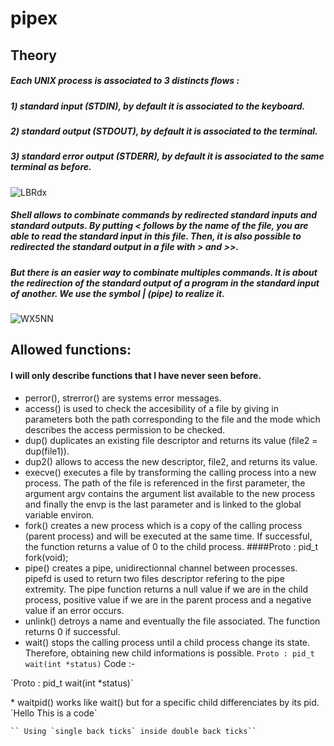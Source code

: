 # pipex

## Theory

##### Each UNIX process is associated to 3 distincts flows :
##### 1) standard input (STDIN), by default it is associated to the keyboard.
##### 2) standard output (STDOUT), by default it is associated to the terminal.
##### 3) standard error output (STDERR), by default it is associated to the same terminal as before.
![LBRdx](https://user-images.githubusercontent.com/81758850/227573016-34338578-1fc4-4dc1-a7af-5d1c708a8227.png)
##### Shell allows to combinate commands by redirected standard inputs and standard outputs. By putting \< follows by the name of the file, you are able to read the standard input in this file. Then, it is also possible to redirected the standard output in a file with \> and \>>.
##### But there is an easier way to combinate multiples commands. It is about the redirection of the standard output of a program in the standard input of another. We use the symbol | (pipe) to realize it.
![WX5NN](https://user-images.githubusercontent.com/81758850/227573480-db345907-f66d-4482-a743-99dd734c671f.png)

## Allowed functions:

#### I will only describe functions that I have never seen before.
* perror(), strerror() are systems error messages.
* access() is used to check the accesibility of a file by giving in parameters both the path corresponding to the file and the mode which describes the access permission to be checked.
* dup() duplicates an existing file descriptor and returns its value (file2 = dup(file1)).
* dup2() allows to access the new descriptor, file2, and returns its value.
* execve() executes a file by transforming the calling process into a new process. The path of the file is referenced in the first parameter, the argument argv contains the argument list available to the new process and finally the envp is the last parameter and is linked to the global variable environ.
* fork() creates a new process which is a copy of the calling process (parent process) and will be executed at the same time. If successful, the function returns a value of 0 to the child process.
####Proto : pid\_t fork(void);
* pipe() creates a pipe, unidirectionnal channel between processes. pipefd is used to return two files descriptor refering to the pipe extremity. The pipe function returns a null value if we are in the child process, positive value if we are in the parent process and a negative value if an error occurs.
* unlink() detroys a name and eventually the file associated. The function returns 0 if successful.
* wait() stops the calling process until a child process change its state. Therefore, obtaining new child informations is possible.
`Proto : pid_t wait(int *status)`
Code :-
<html>
	<body>
		<p>`Proto : pid_t wait(int *status)`</p>
	</body>
</html>
* waitpid() works like wait() but for a specific child differenciates by its pid.
    `Hello This is a code`

    `` Using `single back ticks` inside double back ticks``
